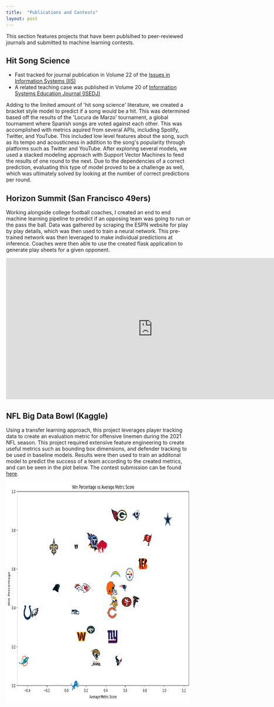 ```yaml
---
title:  "Publications and Contests"
layout: post
---
```

This section features projects that have been publsihed to peer-reviewed journals and submitted to machine learning contests. 
## Hit Song Science
- Fast tracked for journal publication in Volume 22 of the [Issues in Information Systems (IIS)](https://digitalcommons.bryant.edu/cgi/viewcontent.cgi?article=1043&context=cisjou) 
- A related teaching case was published in Volume 20 of [Information Systems Education Journal (ISEDJ)](https://files.eric.ed.gov/fulltext/EJ1351062.pdf)

Adding to the limited amount of 'hit song science' literature, we created a bracket style model to predict if a song would be a hit. This was determined based off the results of the 'Locura de Marzo' tournament, a global tournament where Spanish songs are voted against each other. This was accomplished with metrics aquired from several APIs, including Spotify, Twitter, and YouTube. This included low level features about the song, such as its tempo and acousticness in addition to the song's popularity through platforms such as Twitter and YouTube. After exploring several models, we used a stacked modeling approach with Support Vector Machines to feed the results of one round to the next. Due to the dependencies of a correct prediction, evaluating this type of model proved to be a challenge as well, which was ultimately solved by looking at the number of correct predictions per round. 


## Horizon Summit (San Francisco 49ers)

Working alongside college football coaches, I created an end to end machine learning pipeline to predict if an opposing team was going to run or the pass the ball. Data was gathered by scraping the ESPN website for play by play details, which was then used to train a neural network. This pre-trained network was then leveraged to make individual predictions at inference. Coaches were then able to use the created flask application to generate play sheets for a given opponent. 



<iframe width="800" height="385" src="https://www.youtube.com/embed/kNb_ZNog_ng" title="PAC_Predictions Live Demo" frameborder="0" allow="accelerometer; autoplay; clipboard-write; encrypted-media; gyroscope; picture-in-picture; web-share" allowfullscreen></iframe>


## NFL Big Data Bowl (Kaggle)

Using a transfer learning approach, this project leverages player tracking data to create an evaluation metric for offensive linemen during the 2021 NFL season. This project required extensive feature engineering to create useful metrics such as bounding box dimensions, and defender tracking to be used in baseline models. Results were then used to train an additonal model to predict the success of a team according to the created metrics, and can be seen in the plot below. The contest submission can be found [here](https://www.kaggle.com/code/zacharygalante/nfl-performance-metric-with-transfer-learning).


<img src="https://github.com/ZGalante/github-portfolio/blob/main/NFL_Big_Data_Bowl_2023/Team_plot.png?raw=true" width="800" height="600">








